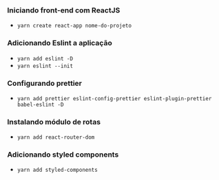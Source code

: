 ### Iniciando front-end com ReactJS
- `yarn create react-app nome-do-projeto`

### Adicionando Eslint a aplicação
- `yarn add eslint -D`
- `yarn eslint --init`

### Configurando prettier
- `yarn add prettier eslint-config-prettier eslint-plugin-prettier babel-eslint -D`

### Instalando módulo de rotas
- `yarn add react-router-dom`

### Adicionando styled components
- `yarn add styled-components`
